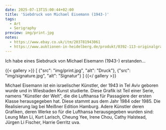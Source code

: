 ```yaml
---
date: 2025-07-13T15:00:44+02:00
title: 'Siebdruck von Michael Eisemann (1943-)'
tags:
  - Art
  - Serigraphy
preview: img/print.jpg
notes:
  - https://www.ebay.co.uk/itm/203781943061
  - https://www.auktionen-in-heidelberg.de/produkt/0392-113-originalgraphiken-kuenstler-der-welt-with-compliments-lufthansa-fuer-selbstbesichtiger/
---
```


Ich habe eines Siebdruck von Michael Eisemann (1943-) erstanden...
<!--more-->

{{< gallery >}}
[
  {"src": "img/print.jpg", "alt": "Druck"},
  {"src": "img/signature.jpg", "alt": "Signatur"}
]
{{</ gallery >}}

Michael Eisemann ist ein israelischer Künstler, der 1943 in Tel Aviv geboren wurde und in Wiesbaden Kunst studierte. Diese Grafik ist Teil einer Serie, namens "Künstler der Welt", die die Lufthansa für Passagiere der ersten Klasse herausgegeben hat. Diese stammt aus dem Jahr 1984 oder 1985. Die Realisierung lag bei Meißner Edition Hamburg. Adere Künstler deren Grafiken, deren Werke so für die Lufthansa herausgegeben wurden sind: Leung Man Li, Kurt Larisch, Cheung Yee, Irene Chou, Cathy Halstead, Jürgen Li Fischer, Harrie Gerritz uva.
